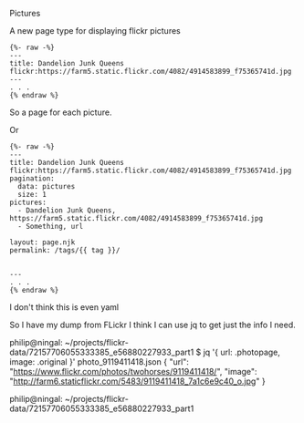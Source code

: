 Pictures

A new page type for displaying flickr pictures

``` liquid
{%- raw -%}
---
title: Dandelion Junk Queens
flickr:https://farm5.static.flickr.com/4082/4914583899_f75365741d.jpg
---
. . .
{% endraw %}
```
So a page for each picture.

Or

``` liquid
{%- raw -%}
---
title: Dandelion Junk Queens
flickr:https://farm5.static.flickr.com/4082/4914583899_f75365741d.jpg
pagination:
  data: pictures
  size: 1
pictures:
  - Dandelion Junk Queens, https://farm5.static.flickr.com/4082/4914583899_f75365741d.jpg
  - Something, url

layout: page.njk
permalink: /tags/{{ tag }}/


---
. . .
{% endraw %}
```

I don't think this is even yaml

So I have my dump from FLickr
I think I can use jq to get just the info I need.

philip@ningal: ~/projects/flickr-data/72157706055333385_e56880227933_part1
$ jq '{ url: .photopage, image:  .original }'  photo_9119411418.json
{
  "url": "https://www.flickr.com/photos/twohorses/9119411418/",
  "image": "http://farm6.staticflickr.com/5483/9119411418_7a1c6e9c40_o.jpg"
}

philip@ningal: ~/projects/flickr-data/72157706055333385_e56880227933_part1


